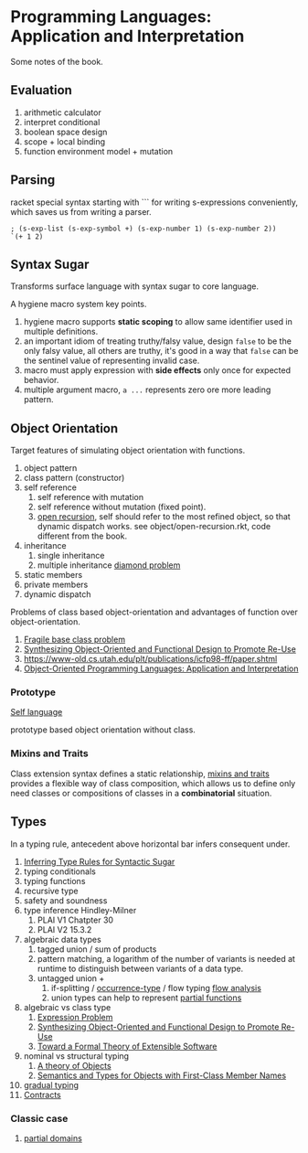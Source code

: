 # Programming Languages: Application and Interpretation

Some notes of the book.

## Evaluation

1. arithmetic calculator
1. interpret conditional
1. boolean space design
1. scope + local binding
1. function environment model + mutation

## Parsing

racket special syntax starting with `\`` for writing s-expressions conveniently, which saves us from writing a parser.

```racket
; (s-exp-list (s-exp-symbol +) (s-exp-number 1) (s-exp-number 2))
`(+ 1 2)
```

## Syntax Sugar

Transforms surface language with syntax sugar to core language.

A hygiene macro system key points.

1. hygiene macro supports **static scoping** to allow same identifier used in multiple definitions.
1. an important idiom of treating truthy/falsy value, design `false` to be the only falsy value, all others are truthy, it's good in a way that `false` can be the sentinel value of representing invalid case.
1. macro must apply expression with **side effects** only once for expected behavior.
1. multiple argument macro, `a ...` represents zero ore more leading pattern.

## Object Orientation

Target features of simulating object orientation with functions.

1. object pattern
1. class pattern (constructor)
1. self reference
   1. self reference with mutation
   1. self reference without mutation (fixed point).
   1. [open recursion](https://journal.stuffwithstuff.com/2013/08/26/what-is-open-recursion/), self should refer to the most refined object, so that dynamic dispatch works. see object/open-recursion.rkt, code different from the book.
1. inheritance
   1. single inheritance
   1. multiple inheritance [diamond problem](https://en.wikipedia.org/wiki/Multiple_inheritance)
1. static members
1. private members
1. dynamic dispatch

Problems of class based object-orientation and advantages of function over object-orientation.

1. [Fragile base class problem](https://en.wikipedia.org/wiki/Fragile_base_class)
1. [Synthesizing Object-Oriented and Functional Design to Promote Re-Use](https://cs.brown.edu/~sk/Publications/Papers/Published/kff-synth-fp-oo/)
1. https://www-old.cs.utah.edu/plt/publications/icfp98-ff/paper.shtml
1. [Object-Oriented Programming Languages: Application and Interpretation](https://users.dcc.uchile.cl/~etanter/ooplai/)

### Prototype

[Self language](https://selflanguage.org/)

prototype based object orientation without class.

### Mixins and Traits

Class extension syntax defines a static relationship, [mixins and traits](https://cs.brown.edu/~sk/Publications/Papers/Published/fkf-classes-mixins/) provides a flexible way of class composition, which allows us to define only need classes or compositions of classes in a **combinatorial** situation.

## Types

In a typing rule, antecedent above horizontal bar infers consequent under.

1. [Inferring Type Rules for Syntactic Sugar](https://cs.brown.edu/~sk/Publications/Papers/Published/pk-resuarging-types/)
1. typing conditionals
1. typing functions
1. recursive type
1. safety and soundness
1. type inference Hindley-Milner
   1. PLAI V1 Chatpter 30
   1. PLAI V2 15.3.2
1. algebraic data types
   1. tagged union / sum of products
   1. pattern matching, a logarithm of the number of variants is needed at runtime to distinguish between variants of a data type.
   1. untagged union +
      1. if-splitting / [occurrence-type](https://docs.racket-lang.org/ts-guide/occurrence-typing.html) / flow typing [flow analysis](https://cs.brown.edu/people/sk/Publications/Papers/Published/gsk-flow-typing-theory/)
      1. union types can help to represent [partial functions](https://docs.racket-lang.org/ts-guide/occurrence-typing.html)
1. algebraic vs class type
   1. [Expression Problem](https://en.wikipedia.org/wiki/Expression_problem)
   1. [Synthesizing Object-Oriented and Functional Design to Promote Re-Use](https://cs.brown.edu/~sk/Publications/Papers/Published/kff-synth-fp-oo/)
   1. [Toward a Formal Theory of Extensible Software](https://cs.brown.edu/~sk/Publications/Papers/Published/kf-ext-sw-def/)
1. nominal vs structural typing
   1. [A theory of Objects](https://cs.brown.edu/~sk/Publications/Papers/Published/kf-ext-sw-def/)
   1. [Semantics and Types for Objects with First-Class Member Names](https://cs.brown.edu/~sk/Publications/Papers/Published/pgk-sem-type-fc-member-name/)
1. [gradual typing](https://en.wikipedia.org/wiki/Gradual_typing)
1. [Contracts](https://docs.racket-lang.org/guide/contracts.html)

### Classic case

1. [partial domains](https://dcic-world.org/2022-08-28/partial-domains.html)

